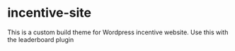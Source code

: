 # incentive-site
This is a custom build theme for Wordpress incentive website. Use this with the leaderboard plugin
